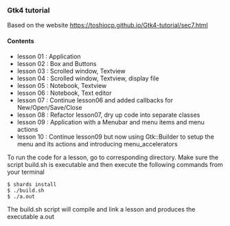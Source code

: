 ### Gtk4 tutorial

Based on the website https://toshiocp.github.io/Gtk4-tutorial/sec7.html


#### Contents
- lesson 01 : Application
- lesson 02 : Box and Buttons
- lesson 03 : Scrolled window, Textview
- lesson 04 : Scrolled window, Textview, display file
- lesson 05 : Notebook, Textview
- lesson 06 : Notebook, Text editor
- lesson 07 : Continue lesson06 and added callbacks for New/Open/Save/Close
- lesson 08 : Refactor lesson07, dry up code into separate classes
- lesson 09 : Application with a Menubar and menu items and menu actions
- lesson 10 : Continue lesson09 but now using Gtk::Builder to setup the menu and its actions
              and introducing menu_accelerators

To run the code for a lesson, go to
corresponding directory. Make sure
the script build.sh is executable and then
execute the following commands from
your terminal

````
$ shards install
$ ./build.sh
$ ./a.out
````

The build.sh script will compile and link a lesson
and produces the executable a.out
